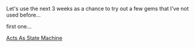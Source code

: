 Let's use the next 3 weeks as a chance to try out a few gems that I've
not used before...

first one...

[Acts As State Machine](https://github.com/aasm/aasm) 
